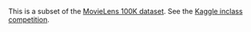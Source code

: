 This is a subset of the [MovieLens 100K dataset](https://www.kaggle.com/c/movielens-100k/data).
See the [Kaggle inclass competition](https://www.kaggle.com/c/movielens-100k).
